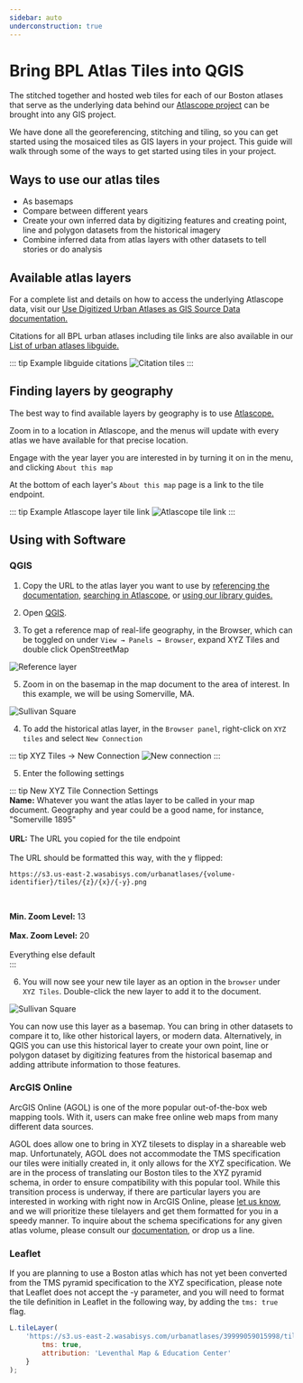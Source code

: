 ```yaml
---
sidebar: auto
underconstruction: true
---
```


# Bring BPL Atlas Tiles into QGIS

The stitched together and hosted web tiles for each of our Boston atlases that serve as the underlying data behind our <a target = "_blank" href ='https://atlascope.leventhalmap.org/'>Atlascope project</a> can be brought into any GIS project.

We have done all the georeferencing, stitching and tiling, so you can get started using the mosaiced tiles as GIS layers in your project. This guide will walk through some of the ways to get started using tiles in your project. 

## Ways to use our atlas tiles
- As basemaps 
- Compare between different years
- Create your own inferred data by digitizing features and creating point, line and polygon datasets from the historical imagery
- Combine inferred data from atlas layers with other datasets to tell stories or do analysis

## Available atlas layers
For a complete list and details on how to access the underlying Atlascope data, visit our <a target = "_blank" href ='./resources/documentation/access-urban-atlas-data.html'>Use Digitized Urban Atlases as GIS Source Data documentation.</a>

Citations for all BPL urban atlases including tile links are also available in our <a target = "_blank" href ='https://guides.bpl.org/urban-atlases/list'>List of urban atlases libguide.</a>

::: tip Example libguide citations
![Citation tiles](./media/tile-citation.png)
:::

## Finding layers by geography

The best way to find available layers by geography is to use <a target = "_blank" href ='https://atlascope.leventhalmap.org/'>Atlascope.</a>

Zoom in to a location in Atlascope, and the menus will update with every atlas we have available for that precise location. 

Engage with the year layer you are interested in by turning it on in the menu, and clicking `About this map`

At the bottom of each layer's `About this map` page is a link to the tile endpoint.

::: tip Example Atlascope layer tile link
![Atlascope tile link](./media/atlascope-tile-link.png)
:::



## Using with Software

### QGIS

1. Copy the URL to the atlas layer you want to use by <a target = "_blank" href ='./resources/documentation/access-urban-atlas-data.html'>referencing the documentation</a>, <a href ='./atlascope-tiles.html#Finding-layers-by-geography'>searching in Atlascope</a>, or <a target = "_blank" href ='https://guides.bpl.org/urban-atlases/list'>using our library guides.</a>

2. Open <a target = "_blank" href ='./resources/guides/download-qgis.html'>QGIS</a>. 

3. To get a reference map of real-life geography, in the Browser, which can be toggled on under `View → Panels → Browser`, expand XYZ Tiles and double click OpenStreetMap

![Reference layer](./media/openstreetmap.png)

5. Zoom in on the basemap in the map document to the area of interest. In this example, we will be using Somerville, MA. 

![Sullivan Square](./media/sullivansq.png)

4. To add the historical atlas layer, in the `Browser panel`, right-click on `XYZ tiles` and select `New Connection`

::: tip XYZ Tiles → New Connection
![New connection](./media/newconnection.gif)
:::

5. Enter the following settings

::: tip New XYZ Tile Connection Settings<br>
**Name:** Whatever you want the atlas layer to be called in your map document. Geography and year could be a good name, for instance, "Somerville 1895"<br><br>
**URL:** The URL you copied for the tile endpoint<br><br>
The URL should be formatted this way, with the y flipped:
```
https://s3.us-east-2.wasabisys.com/urbanatlases/{volume-identifier}/tiles/{z}/{x}/{-y}.png
```
<br>

**Min. Zoom Level:** 13<br><br>
**Max. Zoom Level:** 20<br><br>
Everything else default<br>
:::


6. You will now see your new tile layer as an option in the `browser` under `XYZ Tiles`. Double-click the new layer to add it to the document.

![Sullivan Square](./media/sullivansq2.png)

You can now use this layer as a basemap. You can bring in other datasets to compare it to, like other historical layers, or modern data. Alternatively, in QGIS you can use this historical layer to create your own point, line or polygon dataset by digitizing features from the historical basemap and adding attribute information to those features. 


### ArcGIS Online

ArcGIS Online (AGOL) is one of the more popular out-of-the-box web mapping tools. With it, users can make free online web maps from many different data sources.

AGOL does allow one to bring in XYZ tilesets to display in a shareable web map. Unfortunately, AGOL does not accommodate the TMS specification our tiles were initially created in, it only allows for the XYZ specification. We are in the process of translating our Boston tiles to the XYZ pyramid schema, in order to ensure compatibility with this popular tool. While this transition process is underway, if there are particular layers you are interested in working with right now in ArcGIS Online, please <a target = "_blank" href ='https://geoservices.leventhalmap.org/cartinal/resources/request.html'>let us know</a>, and we will prioritize these tilelayers and get them formatted for you in a speedy manner. To inquire about the schema specifications for any given atlas volume, please consult our <a target = "_blank" href ='./resources/documentation/access-urban-atlas-data.html'>documentation</a>, or drop us a line.


### Leaflet

If you are planning to use a Boston atlas which has not yet been converted from the TMS pyramid specification to the XYZ specification, please note that Leaflet does not accept the -y parameter, and you will need to format the tile definition in Leaflet in the following way, by adding the `tms: true` flag.

``` javascript
L.tileLayer(
    'https://s3.us-east-2.wasabisys.com/urbanatlases/39999059015998/tiles/{z}/{x}/{y}.png', {
        tms: true, 
        attribution: 'Leventhal Map & Education Center'
    }
);
```